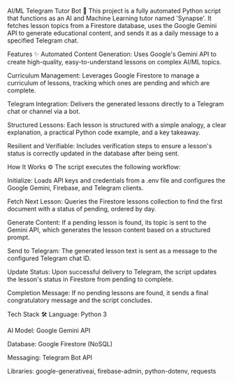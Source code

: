 AI/ML Telegram Tutor Bot 🤖
This project is a fully automated Python script that functions as an AI and Machine Learning tutor named 'Synapse'. It fetches lesson topics from a Firestore database, uses the Google Gemini API to generate educational content, and sends it as a daily message to a specified Telegram chat.

Features ✨
Automated Content Generation: Uses Google's Gemini API to create high-quality, easy-to-understand lessons on complex AI/ML topics.

Curriculum Management: Leverages Google Firestore to manage a curriculum of lessons, tracking which ones are pending and which are complete.

Telegram Integration: Delivers the generated lessons directly to a Telegram chat or channel via a bot.

Structured Lessons: Each lesson is structured with a simple analogy, a clear explanation, a practical Python code example, and a key takeaway.

Resilient and Verifiable: Includes verification steps to ensure a lesson's status is correctly updated in the database after being sent.

How It Works ⚙️
The script executes the following workflow:

Initialize: Loads API keys and credentials from a .env file and configures the Google Gemini, Firebase, and Telegram clients.

Fetch Next Lesson: Queries the Firestore lessons collection to find the first document with a status of pending, ordered by day.

Generate Content: If a pending lesson is found, its topic is sent to the Gemini API, which generates the lesson content based on a structured prompt.

Send to Telegram: The generated lesson text is sent as a message to the configured Telegram chat ID.

Update Status: Upon successful delivery to Telegram, the script updates the lesson's status in Firestore from pending to complete.

Completion Message: If no pending lessons are found, it sends a final congratulatory message and the script concludes.

Tech Stack 🛠️
Language: Python 3

AI Model: Google Gemini API

Database: Google Firestore (NoSQL)

Messaging: Telegram Bot API

Libraries: google-generativeai, firebase-admin, python-dotenv, requests
